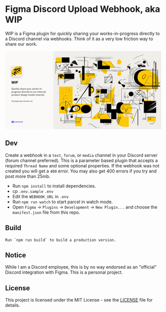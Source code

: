 # Figma Discord Upload Webhook, aka WIP

WIP is a Figma plugin for quickly sharing  your works-in-progress directly to a Discord channel via webhooks. Think of it as a very low friction way to share our work.

![banner](banner.png?raw=true)

## Dev

Create a webhook in a `text`, `forum`, or `media` channel in your Discord server (forum channel preferred). This is a parameter based plugin that accepts a required `Thread Name` and some optional properties. If the webhook was not created you will get a `400` error. You may also get 400 errors if you try and post more than 25mb.

- Run `npm install` to install dependencies.
- cp `.env.sample` `.env`
- Edit the `WEBHOOK_URL` in `.env`
- Run `npm run watch` to start parcel in watch mode.
- Open `Figma` -> `Plugins` -> `Development` -> `New Plugin...` and choose the `manifest.json` file from this repo.

## Build

```
Run `npm run build` to build a production version.
```

## Notice

While I am a Discord employee, this is by no way endorsed as an "official" Discord integration with Figma. This is a personal project.

## License

This project is licensed under the MIT License - see the [LICENSE](LICENSE) file for details.